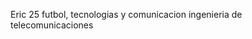 <nombre> Eric </nombre>
<edad> 25 </edad>
<ocio> futbol, tecnologias y comunicacion </ocio>
<carrera> ingenieria de telecomunicaciones </carrera>
